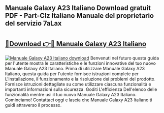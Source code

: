 ## Manuale Galaxy A23 Italiano Download gratuit PDF - Part-Clz Italiano Manuale del proprietario del servizio 7aLax

# <h2><a href="http://df9e7r.blite.top/?on=Manuale+Galaxy+A23+Italiano">🔗Download 👉🔴 Manuale Galaxy A23 Italiano</a></h2>

[![Manuale Galaxy A23 Italiano download](https://i.imgur.com/lujVjoI.png)](http://df9e7r.blite.top/?on=Manuale+Galaxy+A23+Italiano)
Benvenuti nel futuro questa guida per l'utente mostra le caratteristiche e le funzioni innovative del tuo nuovo Manuale Galaxy A23 Italiano. Prima di utilizzare Manuale Galaxy A23 Italiano, questa guida per l'utente fornisce istruzioni complete per L'installazione, il funzionamento e la risoluzione dei problemi del prodotto. Fornisce istruzioni dettagliate su come utilizzare ciascuna funzionalità e importanti informazioni sulla sicurezza. Goditi L'efficienza Dell'elenco delle funzionalità mentre usi il tuo nuovo Manuale Galaxy A23 Italiano. Cominciamo! Contattaci oggi e lascia che Manuale Galaxy A23 Italiano ti guidi attraverso il processo.
